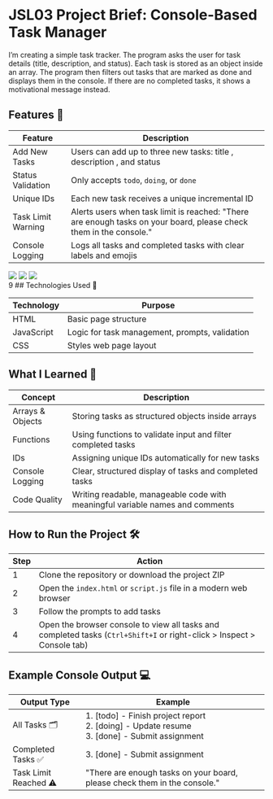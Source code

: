 # JSL03 Project Brief: Console-Based Task Manager
I’m creating a simple task tracker. The program asks the user for task details (title, description, and status). Each task is stored as an object inside an array. The program then filters out tasks that are marked as done and displays them in the console. If there are no completed tasks, it shows a motivational message instead.

## Features 🚀

| Feature            | Description                                                                                                           |
| ------------------ | --------------------------------------------------------------------------------------------------------------------- |
| Add New Tasks      | Users can add up to three new tasks: title , description , and status                                         |
| Status Validation  | Only accepts `todo`, `doing`, or `done`                                                                               |
| Unique IDs         | Each new task receives a unique incremental ID                                                                        |
| Task Limit Warning | Alerts users when task limit is reached:  "There are enough tasks on your board, please check them in the console." |
| Console Logging    | Logs all tasks and completed tasks with clear labels and emojis                                                 |


<div align="left">
  <img src="https://img.shields.io/badge/HTML-E34F26?style=for-the-badge&logo=html5&logoColor=white" />
  <img src="https://img.shields.io/badge/CSS-1572B6?style=for-the-badge&logo=css3&logoColor=white" />
  <img src="https://img.shields.io/badge/JavaScript-F7DF1E?style=for-the-badge&logo=javascript&logoColor=black" />
</div>
9
##  Technologies Used 📂

| Technology | Purpose                                        |
| ---------- | ---------------------------------------------- |
| HTML       | Basic page structure                           |
| JavaScript | Logic for task management, prompts, validation |
| CSS       | Styles web page layout                    |

##  What I Learned 🧠

| Concept          | Description                                                                     |
| ---------------- | ------------------------------------------------------------------------------- |
| Arrays & Objects | Storing tasks as structured objects inside arrays                               |
| Functions        | Using functions to validate input and filter completed tasks                    |
| IDs  | Assigning unique IDs automatically for new tasks                                |
| Console Logging  | Clear, structured display of tasks and completed tasks                          |
| Code Quality     | Writing readable, manageable code with meaningful variable names and comments |

## How to Run the Project 🛠 

| Step | Action                                                                                                                 |
| ---- | ---------------------------------------------------------------------------------------------------------------------- |
| 1    | Clone the repository or download the project ZIP                                                                       |
| 2    | Open the `index.html` or `script.js` file in a modern web browser                                                      |
| 3    | Follow the prompts to add tasks                                                                                        |
| 4    | Open the browser console to view all tasks and completed tasks (`Ctrl+Shift+I` or right-click > Inspect > Console tab) |

## Example Console Output 💻 

| Output Type           | Example                                                                                               |
| --------------------- | ----------------------------------------------------------------------------------------------------- |
| All Tasks 🗂️         | 1. \[todo]  - Finish project report<br>2. \[doing] - Update resume<br>3. \[done]  - Submit assignment |
| Completed Tasks ✅     | 3. \[done] - Submit assignment                                                                        |
| Task Limit Reached ⚠️ | "There are enough tasks on your board, please check them in the console."                             |





